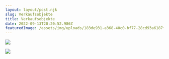 ```yaml
---
layout: layout/post.njk
slug: Verkaufsobjekte
title: Verkaufsobjekte
date: 2022-09-13T20:20:52.986Z
featuredImage: /assets/img/uploads/183de931-a368-40c0-bf77-28cd93a6187f-1346091247.jpg
---
```

![](/assets/img/uploads/screen-shot-2022-09-13-at-22.21.06.png)

![](/assets/img/uploads/screen-shot-2022-09-13-at-22.21.19.png)